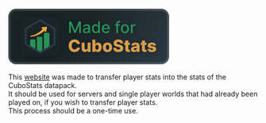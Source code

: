 <a href="https://modrinth.com/project/cubostats" rel="nofollow"><img src="https://raw.githubusercontent.com/awLyxz/cubostats-retroactive/refs/heads/main/assets/made_for_cubostats.svg" style="max-width: 100%;"></a>

This <a href="https://awlyxz.github.io/cubostats-retroactive/" rel="nofollow">website</a> was made to transfer player stats into the stats of the CuboStats datapack.
<br>
It should be used for servers and single player worlds that had already been played on, if you wish to transfer player stats.
<br>
This process should be a one-time use.
